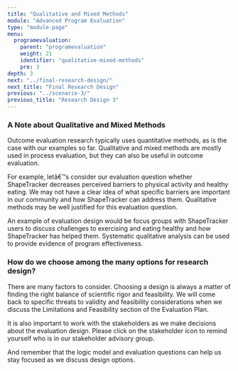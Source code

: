 ```yaml
---
title: "Qualitative and Mixed Methods"
module: "Advanced Program Evaluation"
type: "module-page"
menu:
  programevaluation:
    parent: "programevaluation"
    weight: 21
    identifier: "qualitative-mixed-methods"
    pre: 3
depth: 3
next: "../final-research-design/"
next_title: "Final Research Design"
previous: "../scenario-3/"
previous_title: "Research Design 3"
---
```

<div class="programevaluation"><div class="pageblock clearfix"><div class="modalpageNav"></div>
</div><div class="pageblock clearfix"><h3>A Note about
    Qualitative and Mixed Methods</h3>
<p>Outcome evaluation research typically uses quantitative
    methods, as is the case with our examples so far. Qualitative and mixed methods
    are mostly used in process evaluation, but they can also be useful in outcome
    evaluation. </p>
<p>For example, letâ€™s consider our evaluation question whether
    ShapeTracker decreases perceived barriers to physical activity and healthy
    eating. We may not have a clear idea of what specific barriers are important in
    our community and how ShapeTracker can address them. Qualitative methods may be
    well justified for this evaluation question. </p>
<p>An example of evaluation design would be focus groups with
    ShapeTracker users to discuss challenges to exercising and eating healthy and how
    ShapeTracker has helped them. Systematic qualitative analysis can be used to
    provide evidence of program effectiveness.</p>
<h3>How do we choose
    among the many options for research design?</h3>
<p>There are many factors to consider. Choosing a design is
    always a matter of finding the right balance of scientific rigor and
    feasibility. We will come back to specific threats to validity and feasibility
    considerations when we discuss the Limitations and Feasibility section of the
    Evaluation Plan.</p>
<p>It is also important to work with the stakeholders as we
    make decisions about the evaluation design. Please click on the stakeholder
    icon to remind yourself who is in our stakeholder advisory group.</p>
<p>And remember that the logic model and evaluation questions
    can help us stay focused as we discuss design options.</p>
</div></div>